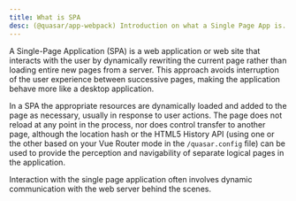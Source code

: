 ```yaml
---
title: What is SPA
desc: (@quasar/app-webpack) Introduction on what a Single Page App is.
---
```


A Single-Page Application (SPA) is a web application or web site that interacts with the user by dynamically rewriting the current page rather than loading entire new pages from a server. This approach avoids interruption of the user experience between successive pages, making the application behave more like a desktop application.

In a SPA the appropriate resources are dynamically loaded and added to the page as necessary, usually in response to user actions. The page does not reload at any point in the process, nor does control transfer to another page, although the location hash or the HTML5 History API (using one or the other based on your Vue Router mode in the `/quasar.config` file) can be used to provide the perception and navigability of separate logical pages in the application.

Interaction with the single page application often involves dynamic communication with the web server behind the scenes.
